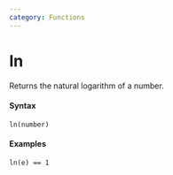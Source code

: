 ```yaml
---
category: Functions
---
```


# ln
Returns the natural logarithm of a number.

#### Syntax
```
ln(number)
```

#### Examples
```
ln(e) == 1
```

